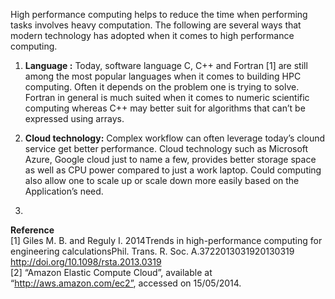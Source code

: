 High performance computing helps to reduce the time when performing tasks involves heavy computation. The following are several ways that modern technology has adopted when it comes to high performance computing.

1.	**Language :** Today, software language C, C++ and Fortran [1] are still among the most popular languages when it comes to building HPC computing.  Often it depends on the problem one is trying to solve. Fortran in general is much suited when it comes to numeric scientific computing whereas C++ may better suit for algorithms that can’t be expressed using arrays.

2.	**Cloud technology:** Complex workflow can often leverage today’s clound service get better performance. Cloud technology such as Microsoft Azure, Google cloud just to name a few, provides better storage space as well as CPU power compared to just a work laptop. Could computing also allow one to scale up or scale down more easily based on the Application’s need.
3.	


**Reference**<br />
[1] Giles M. B. and Reguly I. 2014Trends in high-performance computing for engineering calculationsPhil. Trans. R. Soc. A.3722013031920130319
http://doi.org/10.1098/rsta.2013.0319<br />
[2] “Amazon Elastic Compute Cloud”, available at “http://aws.amazon.com/ec2”, accessed on 15/05/2014.

